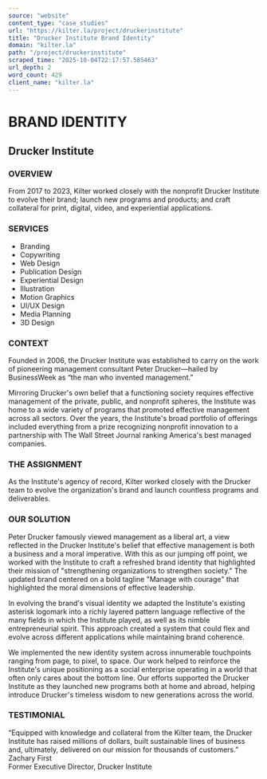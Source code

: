 ```yaml
---
source: "website"
content_type: "case_studies"
url: "https://kilter.la/project/druckerinstitute"
title: "Drucker Institute Brand Identity"
domain: "kilter.la"
path: "/project/druckerinstitute"
scraped_time: "2025-10-04T22:17:57.585463"
url_depth: 2
word_count: 429
client_name: "kilter.la"
---
```


# BRAND IDENTITY

## Drucker Institute

### OVERVIEW﻿

From 2017 to 2023, Kilter worked closely with the nonprofit Drucker Institute to evolve their brand; launch new programs and products; and craft collateral for print, digital, video, and experiential applications.

### SERVICES

* Branding
* Copywriting
* Web Design
* Publication Design
* Experiential Design
* Illustration
* Motion Graphics
* UI/UX Design
* Media Planning
* 3D Design

### CONTEXT

Founded in 2006, the Drucker Institute was established to carry on the work of pioneering management consultant Peter Drucker—hailed by BusinessWeek as “the man who invented management.”

Mirroring Drucker's own belief that a functioning society requires effective management of the private, public, and nonprofit spheres, the Institute was home to a wide variety of programs that promoted effective management across all sectors. Over the years, the Institute's broad portfolio of offerings included everything from a prize recognizing nonprofit innovation to a partnership with The Wall Street Journal ranking America's best managed companies.

### THE ASSIGNMENT

As the Institute's agency of record, Kilter worked closely with the Drucker team to evolve the organization's brand and launch countless programs and deliverables.

### OUR SOLUTION

Peter Drucker famously viewed management as a liberal art, a view reflected in the Drucker Institute's belief that effective management is both a business and a moral imperative. With this as our jumping off point, we worked with the Institute to craft a refreshed brand identity that highlighted their mission of "strengthening organizations to strengthen society." The updated brand centered on a bold tagline "Manage with courage" that highlighted the moral dimensions of effective leadership.

In evolving the brand's visual identity we adapted the Institute's existing asterisk logomark into a richly layered pattern language reflective of the many fields in which the Institute played, as well as its nimble entrepreneurial spirit. This approach created a system that could flex and evolve across different applications while maintaining brand coherence.

We implemented the new identity system across innumerable touchpoints ranging from page, to pixel, to space. Our work helped to reinforce the Institute's unique positioning as a social enterprise operating in a world that often only cares about the bottom line. Our efforts supported the Drucker Institute as they launched new programs both at home and abroad, helping introduce Drucker's timeless wisdom to new generations across the world.

### TESTIMONIAL

“Equipped with knowledge and collateral from the Kilter team, the Drucker Institute has raised millions of dollars, built sustainable lines of business and, ultimately, delivered on our mission for thousands of customers.”  
Zachary First  
Former Executive Director, Drucker Institute